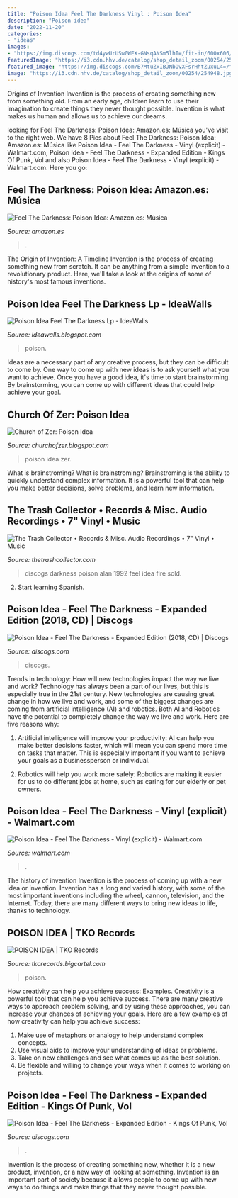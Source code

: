 ```yaml
---
title: "Poison Idea Feel The Darkness Vinyl : Poison Idea"
description: "Poison idea"
date: "2022-11-20"
categories:
- "ideas"
images:
- "https://img.discogs.com/td4ywUrUSw0WEX-GNsqANSm5lhI=/fit-in/600x606/filters:strip_icc():format(jpeg):mode_rgb():quality(90)/discogs-images/R-12312178-1563438225-8575.jpeg.jpg"
featuredImage: "https://i3.cdn.hhv.de/catalog/shop_detail_zoom/00254/254948.jpg"
featured_image: "https://img.discogs.com/B7MtuZxIBJNbOvXFsrHhtZuxuL4=/fit-in/507x477/filters:strip_icc():format(jpeg):mode_rgb():quality(90)/discogs-images/R-15536350-1593206263-6142.jpeg.jpg"
image: "https://i3.cdn.hhv.de/catalog/shop_detail_zoom/00254/254948.jpg"
---
```



Origins of Invention
Invention is the process of creating something new from something old. From an early age, children learn to use their imagination to create things they never thought possible. Invention is what makes us human and allows us to achieve our dreams.

	

		
looking for Feel The Darkness: Poison Idea: Amazon.es: Música you've visit to the right web. We have 8 Pics about Feel The Darkness: Poison Idea: Amazon.es: Música like Poison Idea - Feel The Darkness - Vinyl (explicit) - Walmart.com, Poison Idea - Feel The Darkness - Expanded Edition - Kings Of Punk, Vol and also Poison Idea - Feel The Darkness - Vinyl (explicit) - Walmart.com. Here you go:
		
    
## Feel The Darkness: Poison Idea: Amazon.es: Música

<img loading=lazy src="https://images-na.ssl-images-amazon.com/images/I/41R3JGW235L._QL70_ML2_.jpg" onerror="this.onerror=null;this.src='https://tse2.mm.bing.net/th?id=OIP.j3iNahcFyt0xOOJGrGZ6-wAAAA&amp;pid=15.1';" alt="Feel The Darkness: Poison Idea: Amazon.es: Música">

_Source: amazon.es_

>. 

	

The Origin of Invention: A Timeline
Invention is the process of creating something new from scratch. It can be anything from a simple invention to a revolutionary product. Here, we'll take a look at the origins of some of history's most famous inventions.

    
## Poison Idea Feel The Darkness Lp - IdeaWalls

<img loading=lazy src="https://i3.cdn.hhv.de/catalog/shop_detail_zoom/00254/254948.jpg" onerror="this.onerror=null;this.src='https://tse4.mm.bing.net/th?id=OIP.4i2F9x7SxVycSo1ev_m2VQHaHa&amp;pid=15.1';" alt="Poison Idea Feel The Darkness Lp - IdeaWalls">

_Source: ideawalls.blogspot.com_

>poison. 

	

Ideas are a necessary part of any creative process, but they can be difficult to come by. One way to come up with new ideas is to ask yourself what you want to achieve. Once you have a good idea, it's time to start brainstorming. By brainstorming, you can come up with different ideas that could help achieve your goal.

    
## Church Of Zer: Poison Idea

<img loading=lazy src="http://churchofzer.com/img/poisonidea-dys.jpeg" onerror="this.onerror=null;this.src='https://tse1.mm.bing.net/th?id=OIP.54ktRJKra1H2Q4ysVgbq0QHaHl&amp;pid=15.1';" alt="Church of Zer: Poison Idea">

_Source: churchofzer.blogspot.com_

>poison idea zer. 

	

What is brainstroming?
What is brainstroming? Brainstroming is the ability to quickly understand complex information. It is a powerful tool that can help you make better decisions, solve problems, and learn new information.

    
## The Trash Collector • Records &amp; Misc. Audio Recordings • 7&quot; Vinyl • Music

<img loading=lazy src="http://thetrashcollector.com/Records/RecordPonyrideGoldenPill.jpg" onerror="this.onerror=null;this.src='https://tse3.mm.bing.net/th?id=OIP.pLU0pUtRfnjiPdI8ehQ9IAAAAA&amp;pid=15.1';" alt="The Trash Collector • Records &amp; Misc. Audio Recordings • 7&quot; Vinyl • Music">

_Source: thetrashcollector.com_

>discogs darkness poison alan 1992 feel idea fire sold. 

	

2) Start learning Spanish.

    
## Poison Idea - Feel The Darkness - Expanded Edition (2018, CD) | Discogs

<img loading=lazy src="https://img.discogs.com/td4ywUrUSw0WEX-GNsqANSm5lhI=/fit-in/600x606/filters:strip_icc():format(jpeg):mode_rgb():quality(90)/discogs-images/R-12312178-1563438225-8575.jpeg.jpg" onerror="this.onerror=null;this.src='https://tse1.mm.bing.net/th?id=OIP.f-66eI9vARPfMYohz47CrQHaHe&amp;pid=15.1';" alt="Poison Idea - Feel The Darkness - Expanded Edition (2018, CD) | Discogs">

_Source: discogs.com_

>discogs. 

	

Trends in technology: How will new technologies impact the way we live and work?
Technology has always been a part of our lives, but this is especially true in the 21st century. New technologies are causing great change in how we live and work, and some of the biggest changes are coming from artificial intelligence (AI) and robotics.
Both AI and Robotics have the potential to completely change the way we live and work. Here are five reasons why:

1. Artificial intelligence will improve your productivity: AI can help you make better decisions faster, which will mean you can spend more time on tasks that matter. This is especially important if you want to achieve your goals as a businessperson or individual.

2. Robotics will help you work more safely: Robotics are making it easier for us to do different jobs at home, such as caring for our elderly or pet owners.

    
## Poison Idea - Feel The Darkness - Vinyl (explicit) - Walmart.com

<img loading=lazy src="https://i5.walmartimages.com/asr/1e5bb0ae-7ff3-4ac8-9826-deec73622eb3_1.fb9e58433a80ae47e6b34e69e09f4a29.jpeg?odnWidth=1000&amp;odnHeight=1000&amp;odnBg=ffffff" onerror="this.onerror=null;this.src='https://tse2.mm.bing.net/th?id=OIP.tszLwae3E02zbeGR9umiQQHaHa&amp;pid=15.1';" alt="Poison Idea - Feel The Darkness - Vinyl (explicit) - Walmart.com">

_Source: walmart.com_

>. 

	

The history of invention
Invention is the process of coming up with a new idea or invention. Invention has a long and varied history, with some of the most important inventions including the wheel, cannon, television, and the Internet. Today, there are many different ways to bring new ideas to life, thanks to technology.

    
## POISON IDEA | TKO Records

<img loading=lazy src="https://assets.bigcartel.com/product_images/265810538/TKO-19-0002-7_Mockup_A.png?auto=format&amp;fit=max&amp;h=1200&amp;w=1200" onerror="this.onerror=null;this.src='https://tse3.mm.bing.net/th?id=OIP.LVYDXus6jvPE3dXF1onWrAHaFk&amp;pid=15.1';" alt="POISON IDEA | TKO Records">

_Source: tkorecords.bigcartel.com_

>poison. 

	

How creativity can help you achieve success: Examples.
Creativity is a powerful tool that can help you achieve success. There are many creative ways to approach problem solving, and by using these approaches, you can increase your chances of achieving your goals. Here are a few examples of how creativity can help you achieve success: 
1. Make use of metaphors or analogy to help understand complex concepts.
2. Use visual aids to improve your understanding of ideas or problems.
3. Take on new challenges and see what comes up as the best solution.
4. Be flexible and willing to change your ways when it comes to working on projects.

    
## Poison Idea - Feel The Darkness - Expanded Edition - Kings Of Punk, Vol

<img loading=lazy src="https://img.discogs.com/B7MtuZxIBJNbOvXFsrHhtZuxuL4=/fit-in/507x477/filters:strip_icc():format(jpeg):mode_rgb():quality(90)/discogs-images/R-15536350-1593206263-6142.jpeg.jpg" onerror="this.onerror=null;this.src='https://tse1.mm.bing.net/th?id=OIP.M5DbiBi1NeBWTOHwLATUnwHaG9&amp;pid=15.1';" alt="Poison Idea - Feel The Darkness - Expanded Edition - Kings Of Punk, Vol">

_Source: discogs.com_

>. 

	

Invention is the process of creating something new, whether it is a new product, invention, or a new way of looking at something. Invention is an important part of society because it allows people to come up with new ways to do things and make things that they never thought possible.

